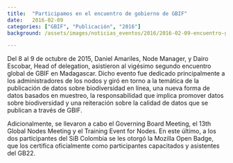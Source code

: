 ```yaml
---
title:  "Participamos en el encuentro de gobierno de GBIF"
date:   2016-02-09
categories: ["GBIF", "Publicación", "2016"]
background: /assets/images/noticias_eventos/2016/2016-02-09-encuentro-gobierno-Gbif-750x390.jpg

---
```


Del 8 al 9 de octubre de 2015, Daniel Amariles, Node Manager, y Dairo Escobar, Head of delegation, asistieron al vigésimo segundo encuentro global de GBIF en Madagascar. Dicho evento fue dedicado principalmente a los administradores de los nodos y giró en torno a la temática de la publicación de datos sobre biodiversidad en línea, una nueva forma de datos basados en muestreo, la responsabilidad que implica promover datos sobre biodiversidad y una reiteración sobre la calidad de datos que se publican a través de GBIF.  

Adicionalmente, se llevaron a cabo el Governing Board Meeting, el 13th Global Nodes Meeting y el Training Event for Nodes. En este último, a los dos participantes del SiB Colombia se les otorgó la Mozilla Open Badge, que los certifica oficialmente como participantes capacitados y asistentes del GB22.
